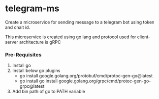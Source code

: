 # telegram-ms

Create a microservice for sending message to a telegram bot using token and chait id.

This microservice is created using go lang and protocol used for client-server architecture is gRPC

### Pre-Requisites 
1. Install go
2. Install below go plugins
    - go install google.golang.org/protobuf/cmd/protoc-gen-go@latest
    - go install go install google.golang.org/grpc/cmd/protoc-gen-go-grpc@latest
3. Add bin path of go to PATH variable 
